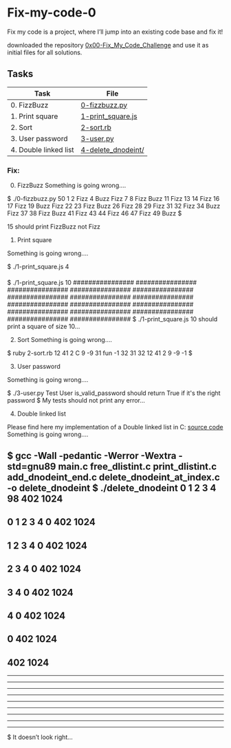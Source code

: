 # Fix-my-code-0

Fix my code is a project, where I’ll jump into an existing code base and fix it!

downloaded the repository [0x00-Fix_My_Code_Challenge](https://intranet.alxswe.com/rltoken/GLYjW57NUS-s-JEsfjuNFA) and use it as initial files for all solutions.

## Tasks

| Task | File |
| ---- | ---- |
| 0. FizzBuzz | [0-fizzbuzz.py](./0-fizzbuzz.py) |
| 1. Print square | [1-print_square.js](./1-print_square.js) |
| 2. Sort | [2-sort.rb](./2-sort.rb) |
| 3. User password | [3-user.py](./3-user.py) |
| 4. Double linked list | [4-delete_dnodeint/](./4-delete_dnodeint/) |


### Fix:
0. FizzBuzz
Something is going wrong….

$ ./0-fizzbuzz.py 50
1 2 Fizz 4 Buzz Fizz 7 8 Fizz Buzz 11 Fizz 13 14 Fizz 16 17 Fizz 19 Buzz Fizz 22 23 Fizz Buzz 26 Fizz 28 29 Fizz 31 32 Fizz 34 Buzz Fizz 37 38 Fizz Buzz 41 Fizz 43 44 Fizz 46 47 Fizz 49 Buzz
$

15 should print FizzBuzz not Fizz

1. Print square

Something is going wrong….

$ ./1-print_square.js 4
####
####
####
####
$ ./1-print_square.js 10
################
################
################
################
################
################
################
################
################
################
################
################
################
################
################
################
$
./1-print_square.js 10 should print a square of size 10…

2. Sort
Something is going wrong….

$ ruby 2-sort.rb 12 41 2 C 9 -9 31 fun -1 32
31
32
12
41
2
9
-9
-1
$

3. User password

Something is going wrong….

$ ./3-user.py 
Test User
is_valid_password should return True if it's the right password
$
My tests should not print any error…

4. Double linked list

Please find here my implementation of a Double linked list in C: [source code](https://intranet.alxswe.com/rltoken/x1hyDpdIwxbkpR_4E9PpOQ)
Something is going wrong….

$ gcc -Wall -pedantic -Werror -Wextra -std=gnu89 main.c free_dlistint.c print_dlistint.c add_dnodeint_end.c delete_dnodeint_at_index.c -o delete_dnodeint
$ ./delete_dnodeint 
0
1
2
3
4
98
402
1024
-----------------
0
1
2
3
4
0
402
1024
-----------------
1
2
3
4
0
402
1024
-----------------
2
3
4
0
402
1024
-----------------
3
4
0
402
1024
-----------------
4
0
402
1024
-----------------
0
402
1024
-----------------
402
1024
-----------------
-----------------
-----------------
-----------------
-----------------
-----------------
-----------------
-----------------
-----------------
-----------------
$
It doesn’t look right…


